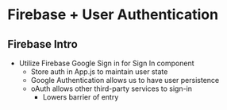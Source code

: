 # Firebase + User Authentication

## Firebase Intro

- Utilize Firebase Google Sign in for Sign In component
    - Store auth in App.js to maintain user state
    - Google Authentication allows us to have user persistence
    - oAuth allows other third-party services to sign-in
        - Lowers barrier of entry
    
